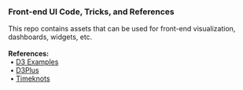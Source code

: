 <h3>Front-end UI Code, Tricks, and References</h3>
This repo contains assets that can be used for front-end visualization, dashboards, widgets, etc. 
<br>
<br><b>References:</b>
<br>&nbsp;&bull;&nbsp;<a href="https://github.com/d3/d3/wiki/Gallery">D3 Examples</a>
<br>&nbsp;&bull;&nbsp;<a href="https://blog.metaflow.fr/tensorflow-a-primer-4b3fa0978be3">D3Plus</a>
<br>&nbsp;&bull;&nbsp;<a href="https://github.com/alangrafu/timeknots">Timeknots</a>
<br>
